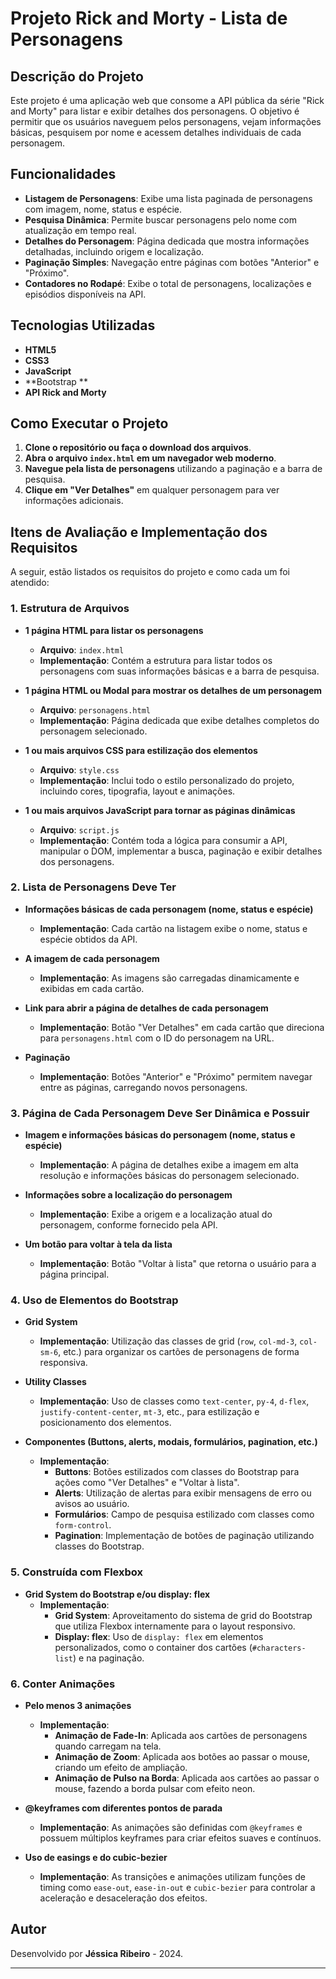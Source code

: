 # Projeto Rick and Morty - Lista de Personagens

## Descrição do Projeto

Este projeto é uma aplicação web que consome a API pública da série "Rick and Morty" para listar e exibir detalhes dos personagens. O objetivo é permitir que os usuários naveguem pelos personagens, vejam informações básicas, pesquisem por nome e acessem detalhes individuais de cada personagem.

## Funcionalidades

- **Listagem de Personagens**: Exibe uma lista paginada de personagens com imagem, nome, status e espécie.
- **Pesquisa Dinâmica**: Permite buscar personagens pelo nome com atualização em tempo real.
- **Detalhes do Personagem**: Página dedicada que mostra informações detalhadas, incluindo origem e localização.
- **Paginação Simples**: Navegação entre páginas com botões "Anterior" e "Próximo".
- **Contadores no Rodapé**: Exibe o total de personagens, localizações e episódios disponíveis na API.

## Tecnologias Utilizadas

- **HTML5**
- **CSS3**
- **JavaScript**
- **Bootstrap **
- **API Rick and Morty**

## Como Executar o Projeto

1. **Clone o repositório ou faça o download dos arquivos**.
2. **Abra o arquivo `index.html` em um navegador web moderno**.
3. **Navegue pela lista de personagens** utilizando a paginação e a barra de pesquisa.
4. **Clique em "Ver Detalhes"** em qualquer personagem para ver informações adicionais.

## Itens de Avaliação e Implementação dos Requisitos

A seguir, estão listados os requisitos do projeto e como cada um foi atendido:

### 1. Estrutura de Arquivos

- **1 página HTML para listar os personagens**
  - **Arquivo**: `index.html`
  - **Implementação**: Contém a estrutura para listar todos os personagens com suas informações básicas e a barra de pesquisa.

- **1 página HTML ou Modal para mostrar os detalhes de um personagem**
  - **Arquivo**: `personagens.html`
  - **Implementação**: Página dedicada que exibe detalhes completos do personagem selecionado.

- **1 ou mais arquivos CSS para estilização dos elementos**
  - **Arquivo**: `style.css`
  - **Implementação**: Inclui todo o estilo personalizado do projeto, incluindo cores, tipografia, layout e animações.

- **1 ou mais arquivos JavaScript para tornar as páginas dinâmicas**
  - **Arquivo**: `script.js`
  - **Implementação**: Contém toda a lógica para consumir a API, manipular o DOM, implementar a busca, paginação e exibir detalhes dos personagens.

### 2. Lista de Personagens Deve Ter

- **Informações básicas de cada personagem (nome, status e espécie)**
  - **Implementação**: Cada cartão na listagem exibe o nome, status e espécie obtidos da API.

- **A imagem de cada personagem**
  - **Implementação**: As imagens são carregadas dinamicamente e exibidas em cada cartão.

- **Link para abrir a página de detalhes de cada personagem**
  - **Implementação**: Botão "Ver Detalhes" em cada cartão que direciona para `personagens.html` com o ID do personagem na URL.

- **Paginação**
  - **Implementação**: Botões "Anterior" e "Próximo" permitem navegar entre as páginas, carregando novos personagens.

### 3. Página de Cada Personagem Deve Ser Dinâmica e Possuir

- **Imagem e informações básicas do personagem (nome, status e espécie)**
  - **Implementação**: A página de detalhes exibe a imagem em alta resolução e informações básicas do personagem selecionado.

- **Informações sobre a localização do personagem**
  - **Implementação**: Exibe a origem e a localização atual do personagem, conforme fornecido pela API.

- **Um botão para voltar à tela da lista**
  - **Implementação**: Botão "Voltar à lista" que retorna o usuário para a página principal.

### 4. Uso de Elementos do Bootstrap

- **Grid System**
  - **Implementação**: Utilização das classes de grid (`row`, `col-md-3`, `col-sm-6`, etc.) para organizar os cartões de personagens de forma responsiva.

- **Utility Classes**
  - **Implementação**: Uso de classes como `text-center`, `py-4`, `d-flex`, `justify-content-center`, `mt-3`, etc., para estilização e posicionamento dos elementos.

- **Componentes (Buttons, alerts, modais, formulários, pagination, etc.)**
  - **Implementação**:
    - **Buttons**: Botões estilizados com classes do Bootstrap para ações como "Ver Detalhes" e "Voltar à lista".
    - **Alerts**: Utilização de alertas para exibir mensagens de erro ou avisos ao usuário.
    - **Formulários**: Campo de pesquisa estilizado com classes como `form-control`.
    - **Pagination**: Implementação de botões de paginação utilizando classes do Bootstrap.

### 5. Construída com Flexbox

- **Grid System do Bootstrap e/ou display: flex**
  - **Implementação**:
    - **Grid System**: Aproveitamento do sistema de grid do Bootstrap que utiliza Flexbox internamente para o layout responsivo.
    - **Display: flex**: Uso de `display: flex` em elementos personalizados, como o container dos cartões (`#characters-list`) e na paginação.

### 6. Conter Animações

- **Pelo menos 3 animações**
  - **Implementação**:
    - **Animação de Fade-In**: Aplicada aos cartões de personagens quando carregam na tela.
    - **Animação de Zoom**: Aplicada aos botões ao passar o mouse, criando um efeito de ampliação.
    - **Animação de Pulso na Borda**: Aplicada aos cartões ao passar o mouse, fazendo a borda pulsar com efeito neon.

- **@keyframes com diferentes pontos de parada**
  - **Implementação**: As animações são definidas com `@keyframes` e possuem múltiplos keyframes para criar efeitos suaves e contínuos.

- **Uso de easings e do cubic-bezier**
  - **Implementação**: As transições e animações utilizam funções de timing como `ease-out`, `ease-in-out` e `cubic-bezier` para controlar a aceleração e desaceleração dos efeitos.


## Autor

Desenvolvido por **Jéssica Ribeiro** - 2024.

---